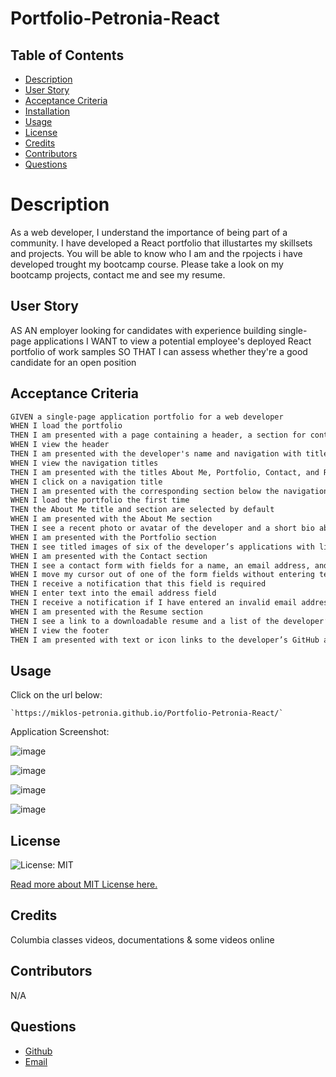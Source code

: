 # Portfolio-Petronia-React

## Table of Contents
* [Description](#Description)
* [User Story](#User-Story)
* [Acceptance Criteria](#Acceptance-Criteria)
* [Installation](#installation)
* [Usage](#usage)
* [License](#license)
* [Credits](#credits)
* [Contributors](#contributors)
* [Questions](#bugreport)

# Description
As a web developer, I understand the importance of being part of a community. I have developed a React portfolio that illustartes my skillsets and projects. You will be able to know who I am and the rpojects i have developed trought my bootcamp course. Please take a look on my bootcamp projects, contact me and see my resume.

## User Story
AS AN employer looking for candidates with experience building single-page applications
I WANT to view a potential employee's deployed React portfolio of work samples
SO THAT I can assess whether they're a good candidate for an open position

## Acceptance Criteria

```md
GIVEN a single-page application portfolio for a web developer
WHEN I load the portfolio
THEN I am presented with a page containing a header, a section for content, and a footer
WHEN I view the header
THEN I am presented with the developer's name and navigation with titles corresponding to different sections of the portfolio
WHEN I view the navigation titles
THEN I am presented with the titles About Me, Portfolio, Contact, and Resume, and the title corresponding to the current section is highlighted
WHEN I click on a navigation title
THEN I am presented with the corresponding section below the navigation without the page reloading and that title is highlighted
WHEN I load the portfolio the first time
THEN the About Me title and section are selected by default
WHEN I am presented with the About Me section
THEN I see a recent photo or avatar of the developer and a short bio about them
WHEN I am presented with the Portfolio section
THEN I see titled images of six of the developer’s applications with links to both the deployed applications and the corresponding GitHub repositories
WHEN I am presented with the Contact section
THEN I see a contact form with fields for a name, an email address, and a message
WHEN I move my cursor out of one of the form fields without entering text
THEN I receive a notification that this field is required
WHEN I enter text into the email address field
THEN I receive a notification if I have entered an invalid email address
WHEN I am presented with the Resume section
THEN I see a link to a downloadable resume and a list of the developer’s proficiencies
WHEN I view the footer
THEN I am presented with text or icon links to the developer’s GitHub and LinkedIn profiles, and their profile on a third platform (Stack Overflow, Twitter)
```


## Usage
Click on the url below: 
```
`https://miklos-petronia.github.io/Portfolio-Petronia-React/`
```

Application Screenshot:

![image](https://user-images.githubusercontent.com/113649566/224654017-33a69c83-06dc-4e75-b492-ef5bd9c6e20b.png)


![image](https://user-images.githubusercontent.com/113649566/224653872-9fcf7e04-1385-4e17-9a16-fca3a5201421.png)

![image](https://user-images.githubusercontent.com/113649566/224654283-8bce4b6a-b6ec-4b13-b3d6-fc56a3baaa2a.png)

![image](https://user-images.githubusercontent.com/113649566/224654404-83be2d82-0cca-4d65-92fa-5543f81905d8.png)


## License 
![License: MIT](https://img.shields.io/badge/License-MIT-yellow.svg) 

[Read more about MIT License here.](https://opensource.org/licenses/MIT)

## Credits
Columbia classes videos, documentations & some videos online

## Contributors
N/A

## Questions
- [Github](https://github.com/miklos-petronia)
- [Email](mailto:miklos.petronia@hotmail.com)
